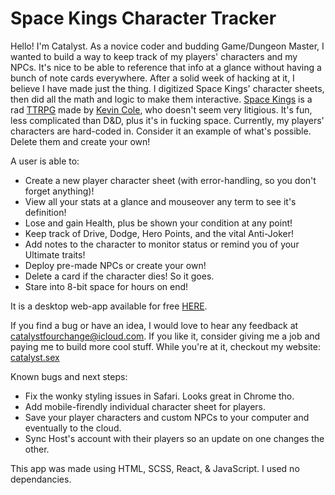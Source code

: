 # Space Kings Character Tracker

Hello! I'm Catalyst.
  As a novice coder and budding Game/Dungeon Master, I wanted to build a way to keep track of my players' characters and my NPCs. It's nice to be able to reference that info at a glance without having a bunch of note cards everywhere. After a solid week of hacking at it, I believe I have made just the thing.
  I digitized Space Kings' character sheets, then did all the math and logic to make them interactive. [Space Kings](https://supertry.itch.io/spacekings) is a rad [TTRPG](https://en.wikipedia.org/wiki/Tabletop_role-playing_game) made by [Kevin Cole](https://supertry.itch.io), who doesn't seem very litigious. It's fun, less complicated than D&D, plus it's in fucking space. Currently, my players' characters are hard-coded in. Consider it an example of what's possible. Delete them and create your own!

A user is able to:
- Create a new player character sheet (with error-handling, so you don't forget anything)!
- View all your stats at a glance and mouseover any term to see it's definition!
- Lose and gain Health, plus be shown your condition at any point!
- Keep track of Drive, Dodge, Hero Points, and the vital Anti-Joker! 
- Add notes to the character to monitor status or remind you of your Ultimate traits!
- Deploy pre-made NPCs or create your own!
- Delete a card if the character dies! So it goes.
- Stare into 8-bit space for hours on end!

It is a desktop web-app available for free [HERE](https://space-kings-desktop.vercel.app).

If you find a bug or have an idea, I would love to hear any feedback at [catalystfourchange@icloud.com](CatalystFourChange@iCloud.com).
If you like it, consider giving me a job and paying me to build more cool stuff.
While you're at it, checkout my website: [catalyst.sex](Catalyst.Sex)

Known bugs and next steps:
- Fix the wonky styling issues in Safari. Looks great in Chrome tho.
- Add mobile-firendly individual character sheet for players. 
- Save your player characters and custom NPCs to your computer and eventually to the cloud.
- Sync Host's account with their players so an update on one changes the other.

This app was made using HTML, SCSS, React, & JavaScript. I used no dependancies.
